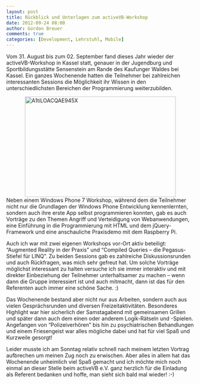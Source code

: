 ```yaml
---
layout: post
title: Rückblick und Unterlagen zum activeVB-Workshop
date: 2012-09-24 08:00
author: Gordon Breuer
comments: true
categories: [Development, Lehrstuhl, Mobile]
---
```

Vom 31. August bis zum 02. September fand dieses Jahr wieder der activeVB-Workshop in Kassel statt, genauer in der Jugendburg und Sportbildungsstätte Sensenstein am Rande des Kaufunger Waldes bei Kassel. Ein ganzes Wochenende hatten die Teilnehmer bei zahlreichen interessanten Sessions die Möglichkeit ihr Wissen in den unterschiedlichsten Bereichen der Programmierung weiterzubilden.

<img style="background-image: none; padding-left: 0px; padding-right: 0px; display: block; float: none; margin-left: auto; margin-right: auto; padding-top: 0px; border: 0px;" title="A1tiLOACQAE945X" alt="A1tiLOACQAE945X" src="http://anheledirwp.blob.core.windows.net/wordpress/2012/09/A1tiLOACQAE945X.jpg" width="404" height="269" border="0" />Neben einem Windows Phone 7 Workshop, während dem die Teilnehmer nicht nur die Grundlagen der Windows Phone Entwicklung kennenlernten, sondern auch ihre erste App selbst programmieren konnten, gab es auch Vorträge zu den Themen Angriff und Verteidigung von Webanwendungen, eine Einführung in die Programmierung mit HTML und dem jQuery-Framework und eine anschauliche Praxisdemo mit dem Raspberry Pi.

Auch ich war mit zwei eigenen Workshops vor-Ort aktiv beteiligt: “Augmented Reality in der Praxis” und “Compiled Queries – die Pegasus-Stiefel für LINQ”. Zu beiden Sessions gab es zahlreiche Diskussionsrunden und auch Rückfragen, was mich sehr gefreut hat. Um solche Vorträge möglichst interessant zu halten versuche ich sie immer interaktiv und mit direkter Einbeziehung der Teilnehmer unterhaltsamer zu machen – wenn dann die Gruppe interessiert ist und auch mitmacht, dann ist das für den Referenten auch immer eine schöne Sache. :)

Das Wochenende bestand aber nicht nur aus Arbeiten, sondern auch aus vielen Gesprächsrunden und diversen Freizeitaktivitäten. Besonderes Highlight war hier sicherlich der Samstagabend mit gemeinsamen Grillen und später dann auch dem einen oder anderem Logik-Rätseln und -Spielen. Angefangen von “Polizeiverhören” bis hin zu psychiatrischen Behandlungen und einem Friesengeist war alles mögliche dabei und hat für viel Spaß und Kurzweile gesorgt!

Leider musste ich am Sonntag relativ schnell nach meinem letzten Vortrag aufbrechen um meinen Zug noch zu erwischen. Aber alles in allem hat das Wochenende unheimlich viel Spaß gemacht und ich möchte mich noch einmal an dieser Stelle beim activeVB e.V. ganz herzlich für die Einladung als Referent bedanken und hoffe, man sieht sich bald mal wieder! :-)
